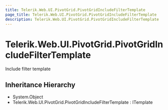 ```yaml
---
title: Telerik.Web.UI.PivotGrid.PivotGridIncludeFilterTemplate
page_title: Telerik.Web.UI.PivotGrid.PivotGridIncludeFilterTemplate
description: Telerik.Web.UI.PivotGrid.PivotGridIncludeFilterTemplate
---
```


# Telerik.Web.UI.PivotGrid.PivotGridIncludeFilterTemplate

Include filter template

## Inheritance Hierarchy

* System.Object
* Telerik.Web.UI.PivotGrid.PivotGridIncludeFilterTemplate : ITemplate

